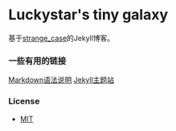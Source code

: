 Luckystar's tiny galaxy
============

基于[strange_case](http://thephuse.github.io/strange_case/)的Jekyll博客。


### 一些有用的链接

[Markdown语法说明](http://markdown.tw/)
[Jekyll主题站](http://jekyllthemes.org/)

### License
* [MIT](http://opensource.org/licenses/MIT)